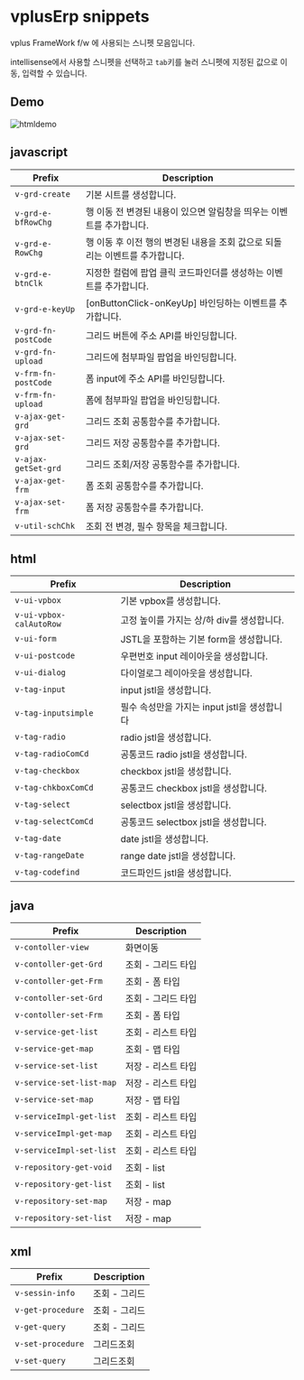 # vplusErp snippets

vplus FrameWork f/w 에 사용되는 스니펫 모음입니다.

intellisense에서 사용할 스니펫을 선택하고 `tab`키를 눌러 스니펫에 지정된 값으로 이동, 입력할 수 있습니다.

## Demo
![htmldemo](images/htmldemo.gif)





## javascript
|Prefix|Description|
|------|-----------|
|`v-grd-create`|기본 시트를 생성합니다.|
|`v-grd-e-bfRowChg`|행 이동 전 변경된 내용이 있으면 알림창을 띄우는 이벤트를 추가합니다.|
|`v-grd-e-RowChg`|행 이동 후 이전 행의 변경된 내용을 조회 값으로 되돌리는 이벤트를 추가합니다.|
|`v-grd-e-btnClk`|지정한 컬럼에 팝업 클릭 코드파인더를 생성하는 이벤트를 추가합니다.|
|`v-grd-e-keyUp`|[onButtonClick-onKeyUp] 바인딩하는 이벤트를 추가합니다.|
|`v-grd-fn-postCode`|그리드 버튼에 주소 API를 바인딩합니다.|
|`v-grd-fn-upload`|그리드에 첨부파일 팝업을 바인딩합니다.|
|`v-frm-fn-postCode`|폼 input에 주소 API를 바인딩합니다.|
|`v-frm-fn-upload`|폼에 첨부파일 팝업을 바인딩합니다.|
|`v-ajax-get-grd`|그리드 조회 공통함수를 추가합니다.|
|`v-ajax-set-grd`|그리드 저장 공통함수를 추가합니다.|
|`v-ajax-getSet-grd`|그리드 조회/저장 공통함수를 추가합니다.|
|`v-ajax-get-frm`|폼 조회 공통함수를 추가합니다.|
|`v-ajax-set-frm`|폼 저장 공통함수를 추가합니다.|
|`v-util-schChk`|조회 전 변경, 필수 항목을 체크합니다.|


## html
|Prefix|Description|
|------|-----------|
|`v-ui-vpbox`|기본 vpbox를 생성합니다.|
|`v-ui-vpbox-calAutoRow`|고정 높이를 가지는 상/하 div를 생성합니다.|
|`v-ui-form`|JSTL을 포함하는 기본 form을 생성합니다.|
|`v-ui-postcode`|우편번호 input 레이아웃을 생성합니다.|
|`v-ui-dialog`|다이얼로그 레이아웃을 생성합니다.|
|`v-tag-input`|input jstl을 생성합니다.|
|`v-tag-inputsimple`|필수 속성만을 가지는 input jstl을 생성합니다|
|`v-tag-radio`|radio jstl을 생성합니다.|
|`v-tag-radioComCd`|공통코드 radio jstl을 생성합니다.|
|`v-tag-checkbox`|checkbox jstl을 생성합니다.|
|`v-tag-chkboxComCd`|공통코드 checkbox jstl을 생성합니다.|
|`v-tag-select`|selectbox jstl을 생성합니다.|
|`v-tag-selectComCd`|공통코드 selectbox jstl을 생성합니다.|
|`v-tag-date`|date jstl을 생성합니다.|
|`v-tag-rangeDate`|range date jstl을 생성합니다.|
|`v-tag-codefind`|코드파인드 jstl을 생성합니다.|


## java
|Prefix|Description|
|------|-----------|
|`v-contoller-view`|화면이동|
|`v-contoller-get-Grd`|조회 - 그리드 타입|
|`v-contoller-get-Frm`|조회 - 폼 타입|
|`v-contoller-set-Grd`|조회 - 그리드 타입|
|`v-contoller-set-Frm`|조회 - 폼 타입|
|`v-service-get-list`|조회 - 리스트 타입|
|`v-service-get-map`|조회 - 맵 타입|
|`v-service-set-list`|저장 - 리스트 타입|
|`v-service-set-list-map`|저장 - 리스트 타입|
|`v-service-set-map`|저장 - 맵 타입|
|`v-serviceImpl-get-list`|조회 - 리스트 타입|
|`v-serviceImpl-get-map`|조회 - 리스트 타입|
|`v-serviceImpl-set-list`|조회 - 리스트 타입|
|`v-repository-get-void`|조회 - list|
|`v-repository-get-list`|조회 - list|
|`v-repository-set-map`|저장 - map|
|`v-repository-set-list`|저장 - map|


## xml
|Prefix|Description|
|------|-----------|
|`v-sessin-info`|조회 - 그리드|
|`v-get-procedure`|조회 - 그리드|
|`v-get-query`|조회 - 그리드|
|`v-set-procedure`|그리드조회|
|`v-set-query`|그리드조회|
